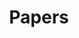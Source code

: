 ---
title: "Papers"
description: "Hands-on applications of theory and research—ranging from prototyped systems to experimental software and robotics demos. A showcase of real-world problem solving, technical creativity, and collaborative exploration."
---